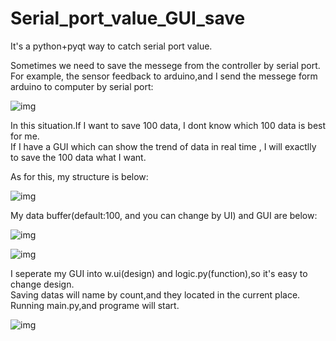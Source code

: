 # Serial_port_value_GUI_save  
It's a python+pyqt way to catch serial port value.



Sometimes we need to save the messege from the controller by serial port.  
For example, the sensor feedback to arduino,and I send the messege form arduino to computer by serial port: 
  
![img](https://github.com/Ray0124/Serial_port_value_GUI_save/blob/master/serial_port.PNG)    

In this situation.If I want to save 100 data, I dont know which 100 data is best for me.  
If I have a GUI which can show the trend of data in real time , I will exactlly to save the 100 data what I want.  


As for this, my structure is below:  
  
![img](https://github.com/Ray0124/Serial_port_value_GUI_save/blob/master/structure.PNG)   


My data buffer(default:100, and you can change by UI) and GUI are below:  
  
![img](https://github.com/Ray0124/Serial_port_value_GUI_save/blob/master/data%20buffer.PNG)  
  
![img](https://github.com/Ray0124/Serial_port_value_GUI_save/blob/master/GUI.PNG)  


I seperate my GUI into w.ui(design) and logic.py(function),so it's easy to change design.  
Saving datas will name by count,and they located in the current place.  
Running main.py,and programe will start.  
  
![img](https://github.com/Ray0124/Serial_port_value_GUI_save/blob/master/test.gif)  
